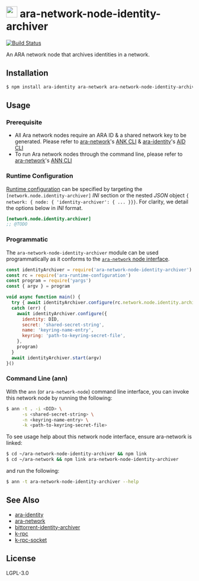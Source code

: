 <img src="https://github.com/AraBlocks/docs/blob/master/ara.png" width="30" height="30" /> ara-network-node-identity-archiver
======================================

[![Build Status](https://travis-ci.com/AraBlocks/ara-network-node-identity-archiver.svg?token=Ty4yTmKT8aELetQd1xZp&branch=master)](https://travis-ci.com/AraBlocks/ara-network-node-identity-archiver)

An ARA network node that archives identities in a network.

## Installation

```sh
$ npm install ara-identity ara-network ara-network-node-identity-archiver
```

## Usage

### Prerequisite

* All Ara network nodes require an ARA ID & a shared network key to be generated. Please refer to [ara-network](https://github.com/AraBlocks/ara-network)'s [ANK CLI](https://github.com/AraBlocks/ara-network/blob/master/bin/ara-network-keys) & [ara-identity](https://github.com/AraBlocks/ara-identity)'s [AID CLI](https://github.com/AraBlocks/ara-identity/blob/master/bin/ara-identity)
* To run Ara network nodes through the command line, please refer to [ara-network](https://github.com/AraBlocks/ara-network)'s [ANN CLI](https://github.com/AraBlocks/ara-network/blob/master/bin/ara-network-node)


### Runtime Configuration

[rc]: https://github.com/arablocks/ara-runtime-configuration

[Runtime configuration][rc] can be specified by targeting the
`[network.node.identity-archiver]` _INI_ section or the nested _JSON_ object
`{ network: { node: { 'identity-archiver': { ... }}}`. For clarity, we detail the
options below in _INI_ format.

```ini
[network.node.identity.archiver]
;; @TODO
```

### Programmatic

[interface]: https://github.com/AraBlocks/ara-network/blob/master/README.md

The `ara-network-node-identity-archiver` module can be used programmatically as it
conforms to the [`ara-network` node interface][interface].

```js
const identityArchiver = require('ara-network-node-identity-archiver')
const rc = require('ara-runtime-configuration')
const program = require('yargs')
const { argv } = program

void async function main() {
  try { await identityArchiver.configure(rc.network.node.identity.archiver, program) }
  catch (err) {
    await identityArchiver.configure({
      identity: DID,
      secret: 'shared-secret-string',
      name: 'keyring-name-entry',
      keyring: 'path-to-keyring-secret-file',
    },
    program)
  }
  await identityArchiver.start(argv)
}()
```

### Command Line (ann)

With the `ann` (or `ara-network-node`) command line interface, you can
invoke this network node by running the following:

```sh
$ ann -t . -i <DID> \
      -s <shared-secret-string> \
      -n <keyring-name-entry> \
      -k <path-to-keyring-secret-file>
```

To see usage help about this network node interface, ensure ara-network is linked:
 ```sh
$ cd ~/ara-network-node-identity-archiver && npm link
$ cd ~/ara-network && npm link ara-network-node-identity-archiver
```
and run the following:

```sh
$ ann -t ara-network-node-identity-archiver --help
```

## See Also

* [ara-identity](https://github.com/AraBlocks/ara-identity)
* [ara-network](https://github.com/arablocks/ara-network)
* [bittorrent-identity-archiver](https://www.npmjs.com/package/bittorrent-identity-archiver)
* [k-rpc](https://github.com/mafintosh/k-rpc)
* [k-rpc-socket](https://github.com/mafintosh/k-rpc-socket)

## License

LGPL-3.0
